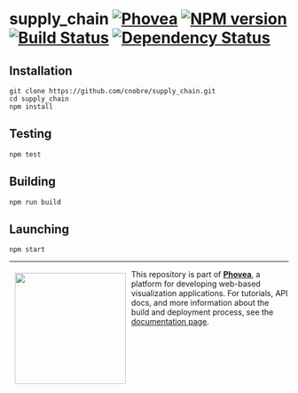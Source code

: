 supply_chain [![Phovea][phovea-image]][phovea-url] [![NPM version][npm-image]][npm-url] [![Build Status][travis-image]][travis-url] [![Dependency Status][daviddm-image]][daviddm-url]
=====================



Installation
------------

```
git clone https://github.com/cnobre/supply_chain.git
cd supply_chain
npm install
```

Testing
-------

```
npm test
```

Building
--------

```
npm run build
```

Launching
---------

```
npm start
```


***

<a href="https://caleydo.org"><img src="http://caleydo.org/assets/images/logos/caleydo.svg" align="left" width="200px" hspace="10" vspace="6"></a>
This repository is part of **[Phovea](http://phovea.caleydo.org/)**, a platform for developing web-based visualization applications. For tutorials, API docs, and more information about the build and deployment process, see the [documentation page](http://phovea.caleydo.org).


[phovea-image]: https://img.shields.io/badge/Phovea-Application-1BA64E.svg
[phovea-url]: https://phovea.caleydo.org
[npm-image]: https://badge.fury.io/js/supply_chain.svg
[npm-url]: https://npmjs.org/package/supply_chain
[travis-image]: https://travis-ci.org/cnobre/supply_chain.svg?branch=master
[travis-url]: https://travis-ci.org/cnobre/supply_chain
[daviddm-image]: https://david-dm.org/cnobre/supply_chain/status.svg
[daviddm-url]: https://david-dm.org/cnobre/supply_chain
